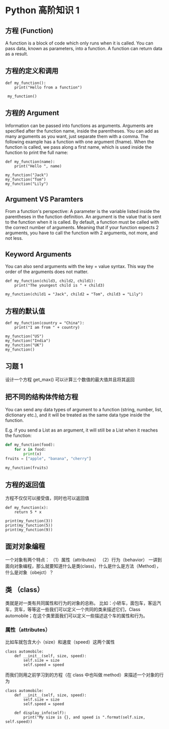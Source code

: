# Python 高阶知识 1

## 方程 (Function)
A function is a block of code which only runs when it is called.
You can pass data, known as parameters, into a function.
A function can return data as a result.


## 方程的定义和调用
```python3
def my_function():
    print("Hello from a function")
  
 my_function()
```


## 方程的 Argument
Information can be passed into functions as arguments.
Arguments are specified after the function name, inside the parentheses. You can add as many arguments as you want, just separate them with a comma.
The following example has a function with one argument (fname). When the function is called, we pass along a first name, which is used inside the function to print the full name:
```python3
def my_function(name):
    print("Hello ", name)
  
my_function("Jack")
my_function("Tom")
my_function("Lily")
```


## Argument VS Paramters
From a function's perspective:
A parameter is the variable listed inside the parentheses in the function definition.
An argument is the value that is sent to the function when it is called.
By default, a function must be called with the correct number of arguments. 
Meaning that if your function expects 2 arguments, you have to call the function with 2 arguments, not more, and not less.


## Keyword Arguments
You can also send arguments with the key = value syntax.
This way the order of the arguments does not matter.
```python3
def my_function(child3, child2, child1):
    print("The youngest child is " + child3)

my_function(child1 = "Jack", child2 = "Tom", child3 = "Lily")
```

## 方程的默认值
```python3
def my_function(country = "China"):
    print("I am from " + country)

my_function("US")
my_function("India")
my_function("UK")
my_function()
```


## 习题 1
设计一个方程 get_max() 可以计算三个数值的最大值并且将其返回



## 把不同的结构体传给方程
You can send any data types of argument to a function (string, number, list, dictionary etc.), and it will be treated as the same data type inside the function.

E.g. if you send a List as an argument, it will still be a List when it reaches the function:
```python
def my_function(food):
    for x in food:
        print(x)
fruits = ["apple", "banana", "cherry"]

my_function(fruits)
```


## 方程的返回值
方程不仅仅可以接受值，同时也可以返回值
```python3
def my_function(x):
    return 5 * x

print(my_function(3))
print(my_function(5))
print(my_function(9))
```

## 面对对象编程
一个对象有两个特点：
（1）属性（attributes）
（2）行为（behavior）
一讲到面向对象编程，那么就要知道什么是类(class)，什么是什么是方法（Method），什么是对象（obejct）？

## 类 （class）
类就是对一类有共同属性和行为的对象的总称。
比如：小轿车，面包车，客运汽车，货车，等等这一些我们可以定义一个共同的类来描述它们，Class automobile；在这个类里面我们可以定义一些描述这个车的属性和行为。

### 属性（attributes）
比如车就包含大小（size）和速度（speed）这两个属性
```python3
class automobile:
    def __init__(self, size, speed):
        self.size = size
        self.speed = speed
```

而我们则用之前学习到的方程（在 class 中也叫做 method）来描述一个对象的行为
```python3
class automobile:
    def __init__(self, size, speed):
        self.size = size
        self.speed = speed
    
    def display_info(self):
        print("My size is {}, and speed is ".format(self.size, self.speed))
```
